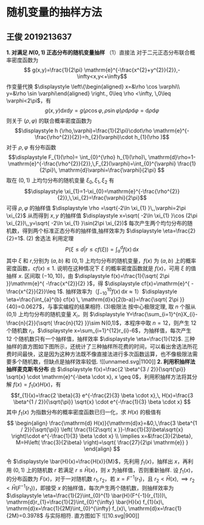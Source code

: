 # 随机变量的抽样方法
## 王俊 2019213637
**1. 对满足 $\displaystyle N(0,1)$ 正态分布的随机变量抽样**
（1）直接法
对于二元正态分布联合概率密度函数为
$$ g(x,y)=\frac{1}{2\pi} \mathrm{e}^{-\frac{x^{2}+y^{2}}{2}},-\infty<x,y<+\infty$$
作变量代换 $\displaystyle \left\{\begin{aligned} x=&\rho \cos \varphi\\ y=&\rho \sin \varphi\end{aligned} \right., 0\leq \rho <\infty, \,0\leq \varphi<2\pi$，有 
$$\displaystyle g (x, y)\mathrm{d}x\mathrm{d}y=g (\rho \cos \varphi,\rho \sin \varphi)\rho\mathrm{d}\rho \mathrm{d}\varphi=\mathrm{d}\rho \mathrm{d}\varphi$$
则关于 $\displaystyle (\rho,\varphi)$ 的联合概率密度函数为 $$\displaystyle h (\rho,\varphi)=\frac{1}{2\pi}\cdot\rho \mathrm{e}^{-\frac{\rho^{2}}{2}}=h_{2}(\varphi)\cdot h_{1}(\rho )$$
对于 $\displaystyle \rho,\varphi$ 有分布函数 $$\displaystyle F_{1}(\rho)= \int_{0}^{\rho}  h_{1}(\rho)\, \mathrm{d}\rho=1-\mathrm{e}^{-\frac{\rho^{2}}{2}},\,F_{2}(\varphi)=\int_{0}^{\varphi}  \frac{1}{2\pi}\, \mathrm{d}\varphi=\frac{\varphi}{2\pi} $$ 取在 $\displaystyle (0,1)$ 上均匀分布的随机变量 $\displaystyle \xi_{0},\xi_{1},\xi_{2}$ 有 $$\displaystyle \xi_{1}=1-\xi_{0}=\mathrm{e}^{-\frac{\rho^{2}}{2}},\,\xi_{2}=\frac{\varphi}{2\pi}$$
可得 $\displaystyle \rho,\varphi$ 的抽样值 $\displaystyle \rho =\sqrt{-2\ln \xi_{1} }\,,\varphi=2\pi \xi_{2}$
从而得到 $\displaystyle x,y$ 的抽样值 $\displaystyle x=\sqrt{ -2\ln \xi_{1} }\cos (2\pi \xi_{2})\,,y=\sqrt{ -2\ln \xi_{1} }\sin(2\pi \xi_{2})$
每次产生两个均匀分布的随机数，得到两个标准正态分布的抽样值,抽样效率为 $\displaystyle \eta=\frac{2}{2}=1$.
(2) 舍选法
利用定理
 $$P(\xi\leq d|r\leq cf(\xi))=\int_{a}^{d}  f(x)\, \mathrm{d}x   $$
 其中 $\displaystyle \xi$ 和 $\displaystyle r$,分别为 $\displaystyle (a,b)$ 和 $\displaystyle (0,1)$ 上均匀分布的随机变量，$\displaystyle f(x)$ 为 $\displaystyle (a,b)$ 上的概率密度函数，$\displaystyle cf(x)\leq 1$.
说明在这种情况下 $\displaystyle \xi$ 的概率密度函数就是 $\displaystyle f(x)$，可用 $\displaystyle \xi$ 的值抽样 $\displaystyle x$.
区间取 $\displaystyle (-10,10)$，由 $\displaystyle f(x)=\frac{1}{\sqrt{ 2\pi }}\mathrm{e}^{ -\frac{x^{2}}{2} }$，得 $\displaystyle cf(x)=\mathrm{e}^{ -\frac{x^{2}}{2}}\leq 1$.
抽样效率为（$\displaystyle \int_{-10}^{10}  f (x)\, \mathrm{d}x \approx 1$）$\displaystyle \eta=\frac{\int_{a}^{b} cf(x) \, \mathrm{d}x}{2(b-a)}=\frac{\sqrt{ 2\pi }}{40}=0.0627$，与事实编程的结果相符.
(3)极限法
按中心极限定理, 取 $\displaystyle n$ 个服从 (0,1) 上均匀分布的随机变量 $\displaystyle X_{i}$，则 $\displaystyle Y=\frac{\sum_{i=1}^{n}X_{i}-\frac{n}{2}}{\sqrt{ \frac{n}{12} }}\sim N(0,1)$，本程序中取 $\displaystyle n=12$，则产生 12 个随机数 $\displaystyle r_{i}$，$\displaystyle x=\sum_{i=1}^{12}r_{i}-6$，为抽样值，每次产生 12 个随机数只有一个抽样值，抽样效率 $\displaystyle \eta=\frac{1}{12}$.
三种抽样的直方图如下图所示，还统计了三种抽样所花费的时间，可以看出舍选法所花费时间最快，这是因为这种方法既不像直接法进行多次函数运算，也不像极限法需要多个随机数，但缺点是抽样效率较低.
![[unnamed.svg|1100]]
**2. 利用积抽样法抽样麦克斯韦分布**
由 $\displaystyle f(x)=\frac{2 \beta^{3 / 2}}{\sqrt{\pi}} \sqrt{x} \cdot \mathrm{e}^{-\beta \cdot x}, x \geq 0$，利用积抽样方法将其分解 $\displaystyle f(x)=f_{1}(x)H(x)$，有
$$f_{1}(x)=\frac{2 \beta}{3} e^{-\frac{2}{3} \beta \cdot x},\, H(x)=\frac{3 \beta^{1 / 2}}{\sqrt{\pi}} \sqrt{x} \cdot e^{-\frac{1}{3} \beta \cdot x} $$
其中 $\displaystyle f_{1}(x)$ 为指数分布的概率密度函数已归一化，求 $\displaystyle H(x)$ 的极值有
$$
\begin{align}
\frac{\mathrm{d} H(x)}{\mathrm{d}x}=&0,\,\frac{3 \beta^{1 / 2}}{\sqrt{\pi}} \left( \frac{1}{2\sqrt{ x }}-\frac{1}{3}\beta\sqrt{x}  \right)\cdot e^{-\frac{1}{3} \beta \cdot x} \\ \implies x=&\frac{3}{2\beta},
M=H\left( \frac{3}{2\beta} \right)=\sqrt{ \frac{27}{2\pi \mathrm{e}} }
\end{align}
$$

令 $\displaystyle \bar{H}(x)=\frac{H(x)}{M}$，先利用 $\displaystyle f_{1}(x)$，抽样出 $\displaystyle x$，再利用 $\displaystyle (0,1)$ 上的随机数 $\displaystyle r$ 若满足 $\displaystyle r\leq  \bar{H}(x)$，则 $\displaystyle x$ 为抽样值，否则重新抽样. 
设 $\displaystyle f_{1}(x)$，的分布函数为 $\displaystyle F(x)$，对于一对随机数 $\displaystyle r_{1},r_{2}$，若 $\displaystyle x=F^{-1}(r_{1})$，且 $\displaystyle r_{2}< \bar{H}(x),\, \implies r_{2}<\bar{H}(F^{-1}(r_{1}))$，即接受 $\displaystyle x$ 的抽样值，每次产生两个随机数，则抽样效率为 $\displaystyle \eta=\frac{1}{2}\int_{0}^{1}  \bar{H}(F^{-1}(r_{1}))\, \mathrm{d}r_{1}=\frac{1}{2}\int_{0}^{\infty} \bar{H}(x) f_{1}(x)\, \mathrm{d}x=\frac{1}{2M}\int_{0}^{\infty}  f_(x)\, \mathrm{d}x=\frac{1}{2M}=0.3978$ 与实际相符. 直方图如下
![[10.svg|900]]